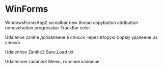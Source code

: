 # WinForms


WindowsFormsApp2
scroolbar
new thread
copybutton
addbutton
removebutton
progressbar
TrackBar color

Udalenoe zanitie
добавление в список через вторую форму
удаление из списка

Udalennoe Zanitie2
Save,Load txt

Udalennoe zadanie3
Меню, горячие клавиши 
